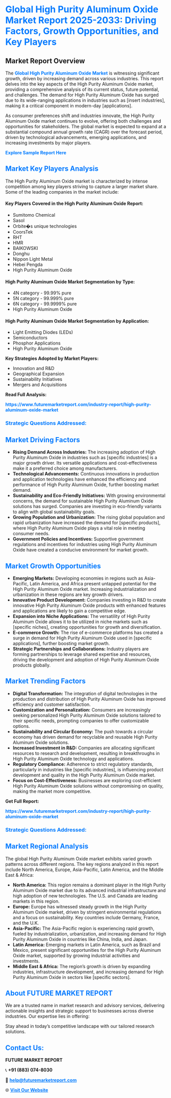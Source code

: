 <h1 style="color: #007BFF;">Global High Purity Aluminum Oxide Market Report 2025-2033: Driving Factors, Growth Opportunities, and Key Players</h1>

<section id="overview">
<h2>Market Report Overview</h2>
<p>The <a href="https://www.futuremarketreport.com/industry-report/high-purity-aluminum-oxide-market" style="color: #007BFF; text-decoration: none;"><strong>Global High Purity Aluminum Oxide Market</strong></a> is witnessing significant growth, driven by increasing demand across various industries. This report delves into the key aspects of the High Purity Aluminum Oxide market, providing a comprehensive analysis of its current status, future potential, and challenges. The demand for High Purity Aluminum Oxide has surged due to its wide-ranging applications in industries such as [insert industries], making it a critical component in modern-day [applications].</p>
<p>As consumer preferences shift and industries innovate, the High Purity Aluminum Oxide market continues to evolve, offering both challenges and opportunities for stakeholders. The global market is expected to expand at a substantial compound annual growth rate (CAGR) over the forecast period, driven by technological advancements, emerging applications, and increasing investments by major players.</p>
</section>

<section id="overview">
<p><a href="https://www.futuremarketreport.com/request-sample/reportId=100837" style="color: #007BFF; text-decoration: none;"><strong>Explore Sample Report Here</strong></a></p>
</section>

<section id="key-players">
<h2 style="color: #007BFF;">Market Key Players Analysis</h2>
<p>The High Purity Aluminum Oxide market is characterized by intense competition among key players striving to capture a larger market share. Some of the leading companies in the market include:</p>
<h4>Key Players Covered in the High Purity Aluminum Oxide Report:</h4>
<ul><li>Sumitomo Chemical</li><li>Sasol</li><li>Orbite�s unique technologies</li><li>CoorsTek</li><li>RHT</li><li>HMR</li><li>BAIKOWSKI</li><li>Donghu</li><li>Nippon Light Metal</li><li>Hebei Pengda</li><li>High Purity Aluminum Oxide</li></ul>
<h4>High Purity Aluminum Oxide Market Segmentation by Type:</h4>
<ul><li>4N category - 99.99% pure</li><li>5N category - 99.999% pure</li><li>6N category - 99.9999% pure</li><li>High Purity Aluminum Oxide</li></ul>

<h4>High Purity Aluminum Oxide Market Segmentation by Application:</h4>
<ul><li>Light Emitting Diodes (LEDs)</li><li>Semiconductors</li><li>Phosphor Applications</li><li>High Purity Aluminum Oxide</li></ul>
<p><strong>Key Strategies Adopted by Market Players:</strong></p>
<ul>
<li>Innovation and R&D</li>
<li>Geographical Expansion</li>
<li>Sustainability Initiatives</li>
<li>Mergers and Acquisitions</li>
</ul>
</section>

<section>
<p><strong>Read Full Analysis: </strong></p><a href="https://www.futuremarketreport.com/industry-report/high-purity-aluminum-oxide-market" style="color: #007BFF; text-decoration: none;"><strong>https://www.futuremarketreport.com/industry-report/high-purity-aluminum-oxide-market</strong></a>
<h3 style="color: #007BFF;">Strategic Questions Addressed:</h3>
</section>

<section id="driving-factors">
<h2 style="color: #007BFF;">Market Driving Factors</h2>
<ul>
<li><strong>Rising Demand Across Industries:</strong> The increasing adoption of High Purity Aluminum Oxide in industries such as [specific industries] is a major growth driver. Its versatile applications and cost-effectiveness make it a preferred choice among manufacturers.</li>
<li><strong>Technological Advancements:</strong> Continuous innovations in production and application technologies have enhanced the efficiency and performance of High Purity Aluminum Oxide, further boosting market demand.</li>
<li><strong>Sustainability and Eco-Friendly Initiatives:</strong> With growing environmental concerns, the demand for sustainable High Purity Aluminum Oxide solutions has surged. Companies are investing in eco-friendly variants to align with global sustainability goals.</li>
<li><strong>Growing Population and Urbanization:</strong> The rising global population and rapid urbanization have increased the demand for [specific products], where High Purity Aluminum Oxide plays a vital role in meeting consumer needs.</li>
<li><strong>Government Policies and Incentives:</strong> Supportive government regulations and incentives for industries using High Purity Aluminum Oxide have created a conducive environment for market growth.</li>
</ul>
</section>

<section id="growth-opportunities">
<h2 style="color: #007BFF;">Market Growth Opportunities</h2>
<ul>
<li><strong>Emerging Markets:</strong> Developing economies in regions such as Asia-Pacific, Latin America, and Africa present untapped potential for the High Purity Aluminum Oxide market. Increasing industrialization and urbanization in these regions are key growth drivers.</li>
<li><strong>Innovative Product Development:</strong> Companies investing in R&D to create innovative High Purity Aluminum Oxide products with enhanced features and applications are likely to gain a competitive edge.</li>
<li><strong>Expansion into Niche Applications:</strong> The versatility of High Purity Aluminum Oxide allows it to be utilized in niche markets such as [specific niches], creating opportunities for growth and diversification.</li>
<li><strong>E-commerce Growth:</strong> The rise of e-commerce platforms has created a surge in demand for High Purity Aluminum Oxide used in [specific applications], further boosting market growth.</li>
<li><strong>Strategic Partnerships and Collaborations:</strong> Industry players are forming partnerships to leverage shared expertise and resources, driving the development and adoption of High Purity Aluminum Oxide products globally.</li>
</ul>
</section>

<section id="trending-factors">
<h2 style="color: #007BFF;">Market Trending Factors</h2>
<ul>
<li><strong>Digital Transformation:</strong> The integration of digital technologies in the production and distribution of High Purity Aluminum Oxide has improved efficiency and customer satisfaction.</li>
<li><strong>Customization and Personalization:</strong> Consumers are increasingly seeking personalized High Purity Aluminum Oxide solutions tailored to their specific needs, prompting companies to offer customizable options.</li>
<li><strong>Sustainability and Circular Economy:</strong> The push towards a circular economy has driven demand for recyclable and reusable High Purity Aluminum Oxide solutions.</li>
<li><strong>Increased Investment in R&D:</strong> Companies are allocating significant resources to research and development, resulting in breakthroughs in High Purity Aluminum Oxide technology and applications.</li>
<li><strong>Regulatory Compliance:</strong> Adherence to strict regulatory standards, particularly in industries like [specific industries], is influencing product development and quality in the High Purity Aluminum Oxide market.</li>
<li><strong>Focus on Cost-Effectiveness:</strong> Businesses are exploring cost-efficient High Purity Aluminum Oxide solutions without compromising on quality, making the market more competitive.</li>
</ul>
</section>

<section>
<p><strong>Get Full Report: </strong></p><a href="https://www.futuremarketreport.com/industry-report/high-purity-aluminum-oxide-market" style="color: #007BFF; text-decoration: none;"><strong>https://www.futuremarketreport.com/industry-report/high-purity-aluminum-oxide-market</strong></a>
<h3 style="color: #007BFF;">Strategic Questions Addressed:</h3>
</section>


<section id="regional-analysis">
<h2 style="color: #007BFF;">Market Regional Analysis</h2>
<p>The global High Purity Aluminum Oxide market exhibits varied growth patterns across different regions. The key regions analyzed in this report include North America, Europe, Asia-Pacific, Latin America, and the Middle East & Africa:</p>
<ul>
<li><strong>North America:</strong> This region remains a dominant player in the High Purity Aluminum Oxide market due to its advanced industrial infrastructure and high adoption of new technologies. The U.S. and Canada are leading markets in this region.</li>
<li><strong>Europe:</strong> Europe has witnessed steady growth in the High Purity Aluminum Oxide market, driven by stringent environmental regulations and a focus on sustainability. Key countries include Germany, France, and the U.K.</li>
<li><strong>Asia-Pacific:</strong> The Asia-Pacific region is experiencing rapid growth, fueled by industrialization, urbanization, and increasing demand for High Purity Aluminum Oxide in countries like China, India, and Japan.</li>
<li><strong>Latin America:</strong> Emerging markets in Latin America, such as Brazil and Mexico, present significant opportunities for the High Purity Aluminum Oxide market, supported by growing industrial activities and investments.</li>
<li><strong>Middle East & Africa:</strong> The region’s growth is driven by expanding industries, infrastructure development, and increasing demand for High Purity Aluminum Oxide in sectors like [specific sectors].</li>
</ul>
</section>

<footer>
<h2 style="color: #007BFF;">About FUTURE MARKET REPORT</h2>
<p>We are a trusted name in market research and advisory services, delivering actionable insights and strategic support to businesses across diverse industries. Our expertise lies in offering:</p>

<p>Stay ahead in today’s competitive landscape with our tailored research solutions.</p>

<h2 style="color: #007BFF;">Contact Us:</h2>
<p><strong>FUTURE MARKET REPORT</strong></p>
<p>📞 <strong>+91 (883) 074-8030</strong></p>
<p>📧 <strong><a href="mailto:help@futuremarketreport.com" style="color: #007BFF;">help@futuremarketreport.com</a></strong></p>
<p>🌐 <strong><a href="https://www.futuremarketreport.com/" style="color: #007BFF;">Visit Our Website</a></strong></p>
</footer>